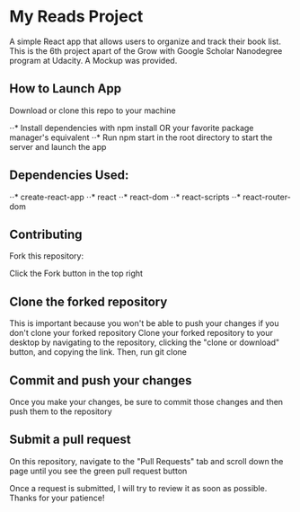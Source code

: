 # My Reads Project
A simple React app that allows users to organize and track their book list. This is the 6th project apart of the Grow with Google Scholar Nanodegree program at Udacity. A Mockup was provided. 

## How to Launch App
Download or clone this repo to your machine

⋅⋅* Install dependencies with npm install OR your favorite package manager's equivalent
⋅⋅* Run npm start in the root directory to start the server and launch the app

## Dependencies Used:

⋅⋅* create-react-app
⋅⋅* react
⋅⋅* react-dom
⋅⋅* react-scripts
⋅⋅* react-router-dom


## Contributing
Fork this repository:

Click the Fork button in the top right

## Clone the forked repository

This is important because you won't be able to push your changes if you don't clone your forked repository Clone your forked repository to your desktop by navigating to the repository, clicking the "clone or download" button, and copying the link. Then, run git clone <YOUR CLONED REPOSITORY>

## Commit and push your changes

Once you make your changes, be sure to commit those changes and then push them to the repository

## Submit a pull request

On this repository, navigate to the "Pull Requests" tab and scroll down the page until you see the green pull request button

Once a request is submitted, I will try to review it as soon as possible. Thanks for your patience!
